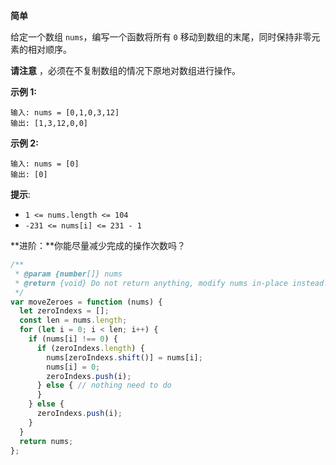 **简单**

给定一个数组 `nums`，编写一个函数将所有 `0` 移动到数组的末尾，同时保持非零元素的相对顺序。

**请注意** ，必须在不复制数组的情况下原地对数组进行操作。

**示例 1:**

```
输入: nums = [0,1,0,3,12]
输出: [1,3,12,0,0]
```

**示例 2:**

```
输入: nums = [0]
输出: [0]
```

**提示**:

- `1 <= nums.length <= 104`
- `-231 <= nums[i] <= 231 - 1`

**进阶：**你能尽量减少完成的操作次数吗？

```js
/**
 * @param {number[]} nums
 * @return {void} Do not return anything, modify nums in-place instead.
 */
var moveZeroes = function (nums) {
  let zeroIndexs = [];
  const len = nums.length;
  for (let i = 0; i < len; i++) {
    if (nums[i] !== 0) {
      if (zeroIndexs.length) {
        nums[zeroIndexs.shift()] = nums[i];
        nums[i] = 0;
        zeroIndexs.push(i);
      } else { // nothing need to do
      }
    } else {
      zeroIndexs.push(i);
    }
  }
  return nums;
};
```

